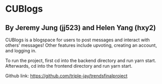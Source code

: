 # CUBlogs
## By Jeremy Jung (jj523) and Helen Yang (hxy2)

CUBlogs is a blogspace for users to post messages and interact with others' messages! Other features include upvoting, creating an account, and logging in. 

To run the project, first cd into the backend directory and run yarn start. Afterwards, cd into the frontend directory and run yarn start.

Github link: https://github.com/triple-jay/trendsfinalproject
